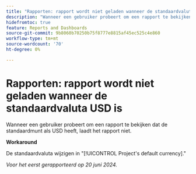 ```yaml
---
title: "Rapporten: rapport wordt niet geladen wanneer de standaardvaluta USD is"
description: "Wanneer een gebruiker probeert om een rapport te bekijken dat de standaardmunt als USD heeft, laadt het rapport niet."
hidefromtoc: true
feature: Reports and Dashboards
source-git-commit: 9b8060b70250b75f8777e8815af45ec525c4e860
workflow-type: tm+mt
source-wordcount: '70'
ht-degree: 0%

---
```



# Rapporten: rapport wordt niet geladen wanneer de standaardvaluta USD is

Wanneer een gebruiker probeert om een rapport te bekijken dat de standaardmunt als USD heeft, laadt het rapport niet.

**Workaround**

De standaardvaluta wijzigen in &quot;[!UICONTROL Project's default currency].&quot;

_Voor het eerst gerapporteerd op 20 juni 2024._
